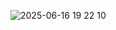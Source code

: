 ![2025-06-16 19 22 10](https://github.com/user-attachments/assets/5f91128b-50c8-40bd-b227-86c7403b9128)

